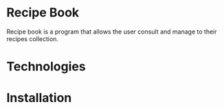 # Recipe Book

Recipe book is a program that allows the user consult and manage to their recipes collection.

# Technologies

# Installation 

